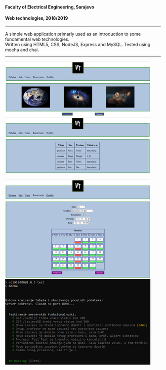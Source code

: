 #### Faculty of Electrical Engineering, Sarajevo
#### Web technologies, 2018/2019

---

A simple web application primarly used as an introduction to some fundamental web technologies.  
Written using HTML5, CSS, NodeJS, Express and MySQL. Tested using mocha and chai.


---

<img src="screenshots/front.png" alt="Front" width="470"> <img src="screenshots/staff.png" alt="Staff" width="470"> 

<img src="screenshots/reservations.png" alt="Calendar" width="470"> <img src="screenshots/testExample.png" alt="Tests" width="470">


